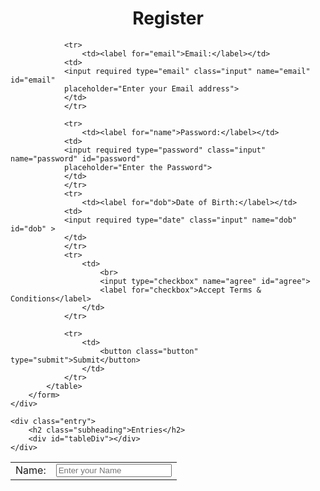 <!DOCTYPE html>
<html lang="en">
<head>
    <meta charset="UTF-8">
    <meta http-equiv="X-UA-Compatible" content="IE=edge">
    <meta name="viewport" content="width=device-width, initial-scale=1.0">
    <title>Register</title>
</head>
<body>
    <link rel="stylesheet" href="register.css">
    <script src="form.js" defer></script>
    <h1 align="center">Register</h1>
    <div class="box">
        <form class="form" id="form">
            <table>
                <tr>
                    <td><label for="name">Name:</label></td>
                <td>
                <input required type="text" class="input" name="name" id="name" 
                placeholder="Enter your Name">
                </td>
                </tr>

                <tr>
                    <td><label for="email">Email:</label></td>
                <td>
                <input required type="email" class="input" name="email" id="email" 
                placeholder="Enter your Email address">
                </td>
                </tr>

                <tr>
                    <td><label for="name">Password:</label></td>
                <td>
                <input required type="password" class="input" name="password" id="password" 
                placeholder="Enter the Password">
                </td>
                </tr>
                <tr>
                    <td><label for="dob">Date of Birth:</label></td>
                <td>
                <input required type="date" class="input" name="dob" id="dob" >
                </td>
                </tr>
                <tr>
                    <td>
                        <br>
                        <input type="checkbox" name="agree" id="agree">
                        <label for="checkbox">Accept Terms & Conditions</label>
                    </td>
                </tr>

                <tr>
                    <td>
                        <button class="button" type="submit">Submit</button>
                    </td>
                </tr>
            </table>
        </form>
    </div>

    <div class="entry">
        <h2 class="subheading">Entries</h2>
        <div id="tableDiv"></div>
    </div>
</body>
</html>
